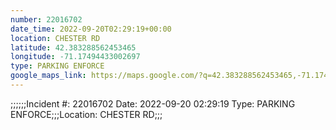 ```yaml
---
number: 22016702
date_time: 2022-09-20T02:29:19+00:00
location: CHESTER RD
latitude: 42.383288562453465
longitude: -71.17494433002697
type: PARKING ENFORCE
google_maps_link: https://maps.google.com/?q=42.383288562453465,-71.17494433002697
---
```


;;;;;;Incident #: 22016702   Date: 2022-09-20 02:29:19   Type: PARKING ENFORCE;;;Location: CHESTER RD;;;
